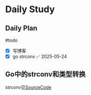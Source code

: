 # Daily Study
## Daily Plan
#todo
- [x] 写博客
- [x] go strconv ✅ 2025-05-24
## Go中的strconv和类型转换
strconv见[SourceCode](../SourceCode/SourceCode.md)